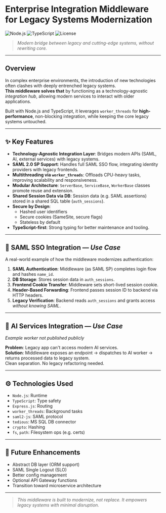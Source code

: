 # Enterprise Integration Middleware for Legacy Systems Modernization

![Node.js](https://img.shields.io/badge/Node.js-339933?style=flat&logo=node.js&logoColor=white)
![TypeScript](https://img.shields.io/badge/TypeScript-3178C6?style=flat&logo=typescript&logoColor=white)
![License](https://img.shields.io/badge/license-No%20License-lightgrey)

> _Modern bridge between legacy and cutting-edge systems, without rewriting core._

---

## Overview  
In complex enterprise environments, the introduction of new technologies often clashes with deeply entrenched legacy systems.  
**This middleware solves that** by functioning as a technology-agnostic _integration hub_, allowing modern services to interact with older applications.

Built with Node.js and TypeScript, it leverages `worker_threads` for **high-performance**, non-blocking integration, while keeping the core legacy systems untouched.

---

## ✨ Key Features  

- **Technology-Agnostic Integration Layer**: Bridges modern APIs (SAML, AI, external services) with legacy systems.  
- **SAML 2.0 SP Support**: Handles full SAML SSO flow, integrating identity providers with legacy frontends.  
- **Multithreading via `worker_threads`**: Offloads CPU-heavy tasks, improving scalability and responsiveness.  
- **Modular Architecture**: `ServerBase`, `ServiceBase`, `WorkerBase` classes promote reuse and extension.  
- **Shared Session Data via DB**: Session data (e.g. SAML assertions) stored in a shared SQL table (`auth_sessions`).  
- **Secure by Design**:  
  - Hashed user identifiers  
  - Secure cookies (SameSite, secure flags)  
  - Stateless by default  
- **TypeScript-first**: Strong typing for better maintenance and tooling.

---

## 🔐 SAML SSO Integration — _Use Case_  
A real-world example of how the middleware modernizes authentication:

1. **SAML Authentication**: Middleware (as SAML SP) completes login flow and hashes `name_id`.  
2. **DB Storage**: Stores session data in `auth_sessions`.  
3. **Frontend Cookie Transfer**: Middleware sets short-lived session cookie.  
4. **Header-Based Forwarding**: Frontend passes session ID to backend via HTTP headers.  
5. **Legacy Verification**: Backend reads `auth_sessions` and grants access _without knowing SAML_.

---

## 🤖 AI Services Integration — _Use Case_  
_Example worker not published publicly_  

**Problem**: Legacy app can't access modern AI services.  
**Solution**: Middleware exposes an endpoint → dispatches to AI worker → returns processed data to legacy system.  
Clean separation. No legacy refactoring needed.

---

## ⚙️ Technologies Used  
- `Node.js`: Runtime  
- `TypeScript`: Type safety  
- `Express.js`: Routing  
- `worker_threads`: Background tasks  
- `saml2-js`: SAML protocol  
- `tedious`: MS SQL DB connector  
- `crypto`: Hashing  
- `fs`, `path`: Filesystem ops (e.g. certs)

---

## 🚀 Future Enhancements  
- Abstract DB layer (ORM support)  
- SAML Single Logout (SLO)  
- Better config management  
- Optional API Gateway functions  
- Transition toward microservice architecture

---

> _This middleware is built to modernize, not replace. It empowers legacy systems with minimal disruption._